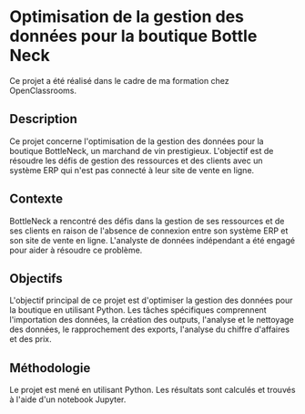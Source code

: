 # Optimisation de la gestion des données pour la boutique Bottle Neck

Ce projet a été réalisé dans le cadre de ma formation chez OpenClassrooms.

## Description

Ce projet concerne l'optimisation de la gestion des données pour la boutique BottleNeck, un marchand de vin prestigieux. L'objectif est de résoudre les défis de gestion des ressources et des clients avec un système ERP qui n'est pas connecté à leur site de vente en ligne.

## Contexte

BottleNeck a rencontré des défis dans la gestion de ses ressources et de ses clients en raison de l'absence de connexion entre son système ERP et son site de vente en ligne. L'analyste de données indépendant a été engagé pour aider à résoudre ce problème.

## Objectifs

L'objectif principal de ce projet est d'optimiser la gestion des données pour la boutique en utilisant Python. Les tâches spécifiques comprennent l'importation des données, la création des outputs, l'analyse et le nettoyage des données, le rapprochement des exports, l'analyse du chiffre d'affaires et des prix.

## Méthodologie

Le projet est mené en utilisant Python. Les résultats sont calculés et trouvés à l'aide d'un notebook Jupyter.
